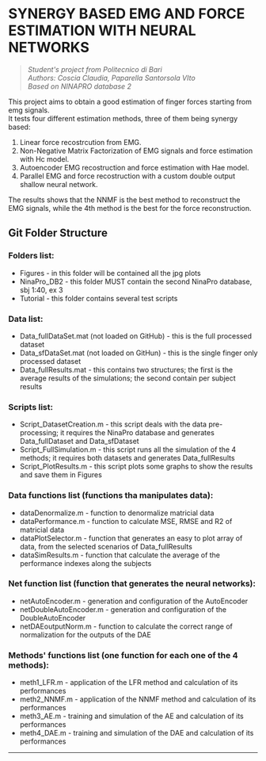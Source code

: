 # SYNERGY BASED EMG AND FORCE ESTIMATION WITH NEURAL NETWORKS
> *Student's project from Politecnico di Bari  
> Authors: Coscia Claudia, Paparella Santorsola VIto  
> Based on NINAPRO database 2*

This project aims to obtain a good estimation of finger forces starting from emg signals.  
It tests four different estimation methods, three of them being synergy based:  
  1. Linear force recostrcution from EMG.  
  2. Non-Negative Matrix Factorization of EMG signals and force estimation with Hc model.  
  3. Autoencoder EMG recostruction and force estimation with Hae model.  
  4. Parallel EMG and force recostruction with a custom double output shallow neural network.  
    
The results shows that the NNMF is the best method to reconstruct the EMG signals, while the 
4th method is the best for the force reconstruction.

## Git Folder Structure
### Folders list:
* Figures - in this folder will be contained all the jpg plots
* NinaPro_DB2 - this folder MUST contain the second NinaPro database, sbj 1:40, ex 3
* Tutorial - this folder contains several test scripts  

### Data list:
* Data_fullDataSet.mat (not loaded on GitHub) - this is the full processed dataset
* Data_sfDataSet.mat (not loaded on GitHun) - this is the single finger only processed dataset
* Data_fullResults.mat - this contains two structures; the first is the average results of the simulations; the second contain per subject results

### Scripts list:
* Script_DatasetCreation.m - this script deals with the data pre-processing; it requires the NinaPro database and generates Data_fullDataset and Data_sfDataset
* Script_FullSimulation.m - this script runs all the simulation of the 4 methods; it requires both datasets and generates Data_fullResults
* Script_PlotResults.m - this script plots some graphs to show the results and save them in Figures  

### Data functions list (functions tha manipulates data):
* dataDenormalize.m - function to denormalize matricial data
* dataPerformance.m - function to calculate MSE, RMSE and R2 of matricial data
* dataPlotSelector.m - function that generates an easy to plot array of data, from the selected scenarios of Data_fullResults
* dataSimResults.m - function that calculate the average of the performance indexes along the subjects  

### Net function list (function that generates the neural networks):  
* netAutoEncoder.m - generation and configuration of the AutoEncoder
* netDoubleAutoEncoder.m - generation and configuration of the DoubleAutoEncoder
* netDAEoutputNorm.m - function to calculate the correct range of normalization for the outputs of the DAE  

### Methods' functions list (one function for each one of the 4 methods):  
* meth1_LFR.m - application of the LFR method and calculation of its performances
* meth2_NNMF.m - application of the NNMF method and calculation of its performances
* meth3_AE.m - training and simulation of the AE and calculation of its performances
* meth4_DAE.m - training and simulation of the DAE and calculation of its performances
---
  

  
